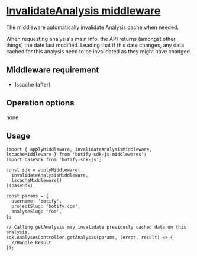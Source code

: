 # [InvalidateAnalysis middleware](https://github.com/botify-labs/botify-sdk-js-middlewares/blob/master/src/middlewares/invalidateAnalysisMiddleware.js)

The middleware automatically invalidate Analysis cache when needed.

When requesting analysis's main info, the API returns (amongst other things) the date last modified. Leading that if this date changes, any data cached for this analysis need to be invalidated as they might have changed.

## Middleware requirement
- lscache (after)

## Operation options
none

## Usage
```JS
import { applyMiddleware, invalidateAnalysisMiddleware, lscacheMiddleware } from 'botify-sdk-js-middlewares';
import baseSdk from 'botify-sdk-js';

const sdk = applyMiddleware(
  invalidateAnalysisMiddleware,
  lscacheMiddleware()
)(baseSdk);

const params = {
  username: 'botify',
  projectSlug: 'botify.com',
  analyseSlug: 'foo',
};

// Calling getAnalysis may invalidate previously cached data on this analysis.
sdk.AnalysesController.getAnalysis(params, (error, result) => {
  //Handle Result
});
```
